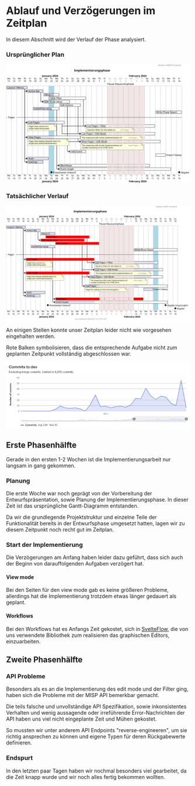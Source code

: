 # Ablauf und Verzögerungen im Zeitplan

In diesem Abschnitt wird der Verlauf der Phase analysiert.

### Ursprünglicher Plan

![original plan](originalGanttChart.svg)

### Tatsächlicher Verlauf

![latest plan](ganttChart.svg)

An einigen Stellen konnte unser Zeitplan leider nicht wie vorgesehen eingehalten werden.

Rote Balken symbolisieren, dass die entsprechende Aufgabe nicht zum geplanten Zeitpunkt vollständig abgeschlossen war.

![commit frequency](commit_frequency.png)

## Erste Phasenhälfte

Gerade in den ersten 1-2 Wochen ist die Implementierungsarbeit nur langsam in gang gekommen.

### Planung

Die erste Woche war noch geprägt von der Vorbereitung der Entwurfspräsentation, sowie Planung der Implementierungsphase.
In dieser Zeit ist das ursprüngliche Gantt-Diagramm entstanden.

Da wir die grundlegende Projektstruktur und einzelne Teile der Funktionalität bereits in der Entwurfsphase umgesetzt hatten, lagen wir zu diesem Zeitpunkt noch recht gut im Zeitplan.

### Start der Implementierung

Die Verzögerungen am Anfang haben leider dazu geführt,
dass sich auch der Beginn von darauffolgenden Aufgaben verzögert hat.

#### View mode

Bei den Seiten für den view mode gab es keine größeren Probleme,
allerdings hat die Implementierung trotzdem etwas länger gedauert als geplant.

#### Workflows

Bei den Workflows hat es Anfangs Zeit gekostet,
sich in [SvelteFlow](https://svelteflow.dev/),
die von uns verwendete Bibliothek zum realisieren das graphischen Editors,
einzuarbeiten.

## Zweite Phasenhälfte

### API Probleme

Besonders als es an die Implementierung des edit mode und der Filter ging,
haben sich die Probleme mit der MISP API bemerkbar gemacht.

Die teils falsche und unvollständige API Spezifikation,
sowie inkonsistentes Verhalten und wenig aussagende oder irreführende
Error-Nachrichten der API haben uns viel nicht eingeplante
Zeit und Mühen gekostet.

So mussten wir unter anderem API Endpoints "reverse-engineeren",
um sie richtig ansprechen zu können
und eigene Typen für deren Rückgabewerte definieren.

### Endspurt

In den letzten paar Tagen haben wir nochmal besonders viel gearbeitet,
da die Zeit knapp wurde und wir noch alles fertig bekommen wollten.

